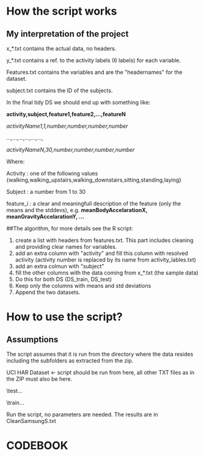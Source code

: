 # How the script works
## My interpretation of the project

x_*.txt contains the actual data, no headers.

y_*.txt contains a ref. to the activity labels (6 labels) for each variable.

Features.txt contains the variables and are the "headernames" for the dataset.

subject.txt contains the ID of the subjects.

In the final tidy DS we should end up with something like:

**activity,subject,feature1,feature2,...,featureN**

*activityName1,1,number,number,number,number*

*...,...,...,...,...,...,*

*activityNameN,30,number,number,number,number*

Where:

Activity  : one of the following values {walking,walking_upstairs,walking_downstairs,sitting,standing,laying}

Subject   : a number from 1 to 30

feature_i  : a clear and meaningfull description of the feature (only the means and the stddevs), e.g. **meanBodyAccelarationX, meanGravityAccelarationY, ...**

##The algorithm, for more details see the R script:

1. create a list with headers from features.txt. This part includes cleaning and providing clear names for variables.
2. add an extra column with "activity" and fill this column with resolved activity (activity number is replaced by its name from activity_lables.txt)
4. add an extra colmun with "subject"
4. fill the other columns with the data coming from x_*.txt (the sample data)
5. Do this for both DS (DS_train, DS_test)
6. Keep only the columns with means and std deviations
6. Append the two datasets.

# How to use the script?
## Assumptions
The script assumes that it is run from the directory where the data resides including the subfolders as extracted from the zip.

UCI HAR Dataset <- script should be run from here, all other TXT files as in the ZIP must also be here.

  \\test\...
  
  \\train\...

Run the script, no parameters are needed. The results are in CleanSamsungS.txt
  
# CODEBOOK
